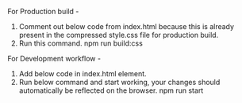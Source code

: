 
For Production build -
1. Comment out below code from index.html because this is already present in the compressed style.css file for production build.
   <link rel="stylesheet" href="css/icon-font.css"> 
2. Run this command. 
   npm run build:css



For Development workflow - 
1. Add below code in index.html <head> element.
   <link rel="stylesheet" href="css/icon-font.css">
2. Run below command and start working, your changes should automatically be reflected on the browser.
   npm run start

